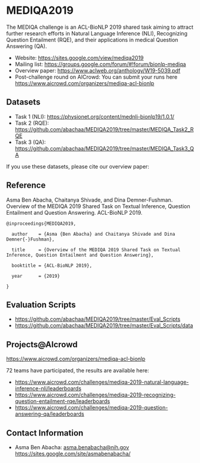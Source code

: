 # MEDIQA2019

The MEDIQA challenge is an ACL-BioNLP 2019 shared task aiming to attract further research efforts in Natural Language Inference (NLI), Recognizing Question Entailment (RQE), and their applications in medical Question Answering (QA).  

- Website: https://sites.google.com/view/mediqa2019
- Mailing list: https://groups.google.com/forum/#!forum/bionlp-mediqa
- Overview paper: https://www.aclweb.org/anthology/W19-5039.pdf 
- Post-challenge round on AICrowd: You can submit your runs here https://www.aicrowd.com/organizers/mediqa-acl-bionlp 

Datasets 
---------

- Task 1 (NLI): https://physionet.org/content/mednli-bionlp19/1.0.1/
- Task 2 (RQE): https://github.com/abachaa/MEDIQA2019/tree/master/MEDIQA_Task2_RQE
- Task 3 (QA): https://github.com/abachaa/MEDIQA2019/tree/master/MEDIQA_Task3_QA

If you use these datasets, please cite our overview paper:  

   Reference  
   --------- 
   Asma Ben Abacha, Chaitanya Shivade, and Dina Demner-Fushman. Overview of the MEDIQA 2019 Shared Task on Textual Inference,  Question Entailment and Question Answering. ACL-BioNLP 2019.  

	@inproceedings{MEDIQA2019, 

	  author    = {Asma {Ben Abacha} and Chaitanya Shivade and Dina Demner{-}Fushman},  
	  
	  title     = {Overview of the MEDIQA 2019 Shared Task on Textual Inference, Question Entailment and Question Answering}, 
	  
	  booktitle = {ACL-BioNLP 2019},
	  
	  year      = {2019}
	  
	}
 
Evaluation Scripts
-------------------

- https://github.com/abachaa/MEDIQA2019/tree/master/Eval_Scripts
- https://github.com/abachaa/MEDIQA2019/tree/master/Eval_Scripts/data

Projects@AIcrowd
----------------
https://www.aicrowd.com/organizers/mediqa-acl-bionlp

72 teams have participated, the results are available here:  
- https://www.aicrowd.com/challenges/mediqa-2019-natural-language-inference-nli/leaderboards 
- https://www.aicrowd.com/challenges/mediqa-2019-recognizing-question-entailment-rqe/leaderboards
- https://www.aicrowd.com/challenges/mediqa-2019-question-answering-qa/leaderboards 

Contact Information
-------------------
- Asma Ben Abacha: asma.benabacha@nih.gov
https://sites.google.com/site/asmabenabacha/ 
